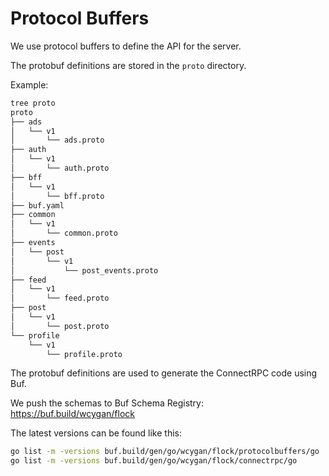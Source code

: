 # Protocol Buffers

We use protocol buffers to define the API for the server.

The protobuf definitions are stored in the `proto` directory.

Example:

```bash
tree proto 
proto
├── ads
│   └── v1
│       └── ads.proto
├── auth
│   └── v1
│       └── auth.proto
├── bff
│   └── v1
│       └── bff.proto
├── buf.yaml
├── common
│   └── v1
│       └── common.proto
├── events
│   └── post
│       └── v1
│           └── post_events.proto
├── feed
│   └── v1
│       └── feed.proto
├── post
│   └── v1
│       └── post.proto
└── profile
    └── v1
        └── profile.proto
```

The protobuf definitions are used to generate the ConnectRPC code using Buf.

We push the schemas to Buf Schema Registry: https://buf.build/wcygan/flock

The latest versions can be found like this:

```bash
go list -m -versions buf.build/gen/go/wcygan/flock/protocolbuffers/go
go list -m -versions buf.build/gen/go/wcygan/flock/connectrpc/go
```